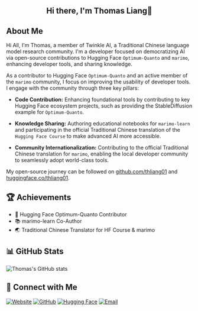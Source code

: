 ## <div align="center">Hi there, I'm Thomas Liang👋</div>  

## About Me

Hi All,  I'm Thomas, a member of Twinkle AI, a Traditional Chinese language model research community. I'm a developer focused on democratizing AI via open-source contributions to Hugging Face `Optimum-Quanto` and `marimo`, enhancing developer tools, and sharing knowledge.

As a contributor to Hugging Face `Optimum-Quanto` and an active member of the `marimo` community, I focus on improving the usability of developer tools. I engage with the community through three key pillars:

- **Code Contribution:** Enhancing foundational tools by contributing to key Hugging Face ecosystem projects, such as providing the StableDiffusion example for `Optimum-Quanto`.

- **Knowledge Sharing:** Authoring educational notebooks for `marimo-learn` and participating in the official Traditional Chinese translation of the `Hugging Face Course` to make advanced AI more accessible.

- **Community Internationalization:** Contributing to the official Traditional Chinese translation for `marimo`, enabling the local developer community to seamlessly adopt world-class tools.

My open-source journey can be followed on [github.com/thliang01](https://github.com/thliang01) and [huggingface.co/thliang01](https://huggingface.co/thliang01).

## 🏆 Achievements

- 🌟 Hugging Face Optimum-Quanto Contributor
- 📚 marimo-learn Co-Author
- 🌏 Traditional Chinese Translator for HF Course & marimo

## 📊 GitHub Stats
![Thomas's GitHub stats](https://github-readme-stats.vercel.app/api?username=thliang01&show_icons=true&theme=vue-dark)

## 🔗 Connect with Me

[![Website](https://img.shields.io/badge/🌐_Website-ating.dev-0A0A0A?style=for-the-badge)](https://ating.dev)
[![GitHub](https://img.shields.io/badge/GitHub-@thliang01-100000?style=for-the-badge&logo=github&logoColor=white)](https://github.com/thliang01)
[![Hugging Face](https://img.shields.io/badge/🤗_Hugging_Face-thliang01-FFD21E?style=for-the-badge)](https://huggingface.co/thliang01)
[![Email](https://img.shields.io/badge/Email-Contact%20Me-D14836?style=for-the-badge&logo=gmail&logoColor=white)](mailto:thliang01@gmail.com)
